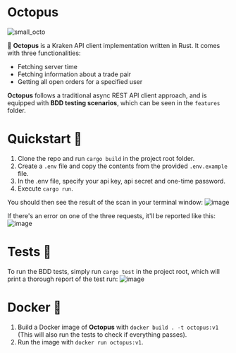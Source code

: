 # Octopus

![small_octo](https://user-images.githubusercontent.com/32264020/134729476-9c20ac1c-9dbd-4316-bc8e-449aa5ba9897.png)

🐙 **Octopus** is a Kraken API client implementation written in Rust. It comes with three functionalities:
- Fetching server time
- Fetching information about a trade pair
- Getting all open orders for a specified user

**Octopus** follows a traditional async REST API client approach, and is equipped with **BDD testing scenarios**, which can be seen in the `features` folder.

# Quickstart 🚀

1. Clone the repo and run `cargo build` in the project root folder.
2. Create a `.env` file and copy the contents from the provided `.env.example` file.
3. In the .env file, specify your api key, api secret and one-time password.
4. Execute `cargo run`.

You should then see the result of the scan in your terminal window:
![image](https://user-images.githubusercontent.com/32264020/134730635-331873cf-4904-43bb-a049-4ba8519dbfbd.png)

If there's an error on one of the three requests, it'll be reported like this:
![image](https://user-images.githubusercontent.com/32264020/134730850-1f2bdbb2-e46e-43ec-9a63-b97819133716.png)

# Tests 🧪

To run the BDD tests, simply run `cargo test` in the project root, which will print a thorough report of the test run:
![image](https://user-images.githubusercontent.com/32264020/134731077-7a93a7e0-1e3b-4415-9060-19bcd977daa2.png)

# Docker 🐳

1. Build a Docker image of **Octopus** with `docker build . -t octopus:v1` (This will also run the tests to check if everything passes).
2. Run the image with `docker run octopus:v1`.
